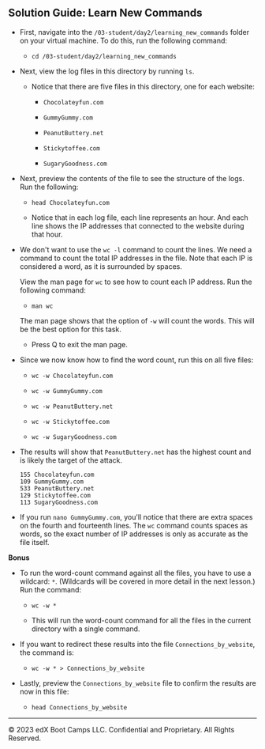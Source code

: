 ## Solution Guide: Learn New Commands

- First, navigate into the `/03-student/day2/learning_new_commands` folder on your virtual machine. To do this, run the following command:
 
  - `cd /03-student/day2/learning_new_commands`    

- Next, view the log files in this directory by running `ls`.  

    - Notice that there are five files in this directory, one for each website:

        - `Chocolateyfun.com`  

        - `GummyGummy.com`

        - `PeanutButtery.net`

        - `Stickytoffee.com`  

        - `SugaryGoodness.com`

- Next, preview the contents of the file to see the structure of the logs. Run the following: 

  - `head Chocolateyfun.com`

  - Notice that in each log file, each line represents an hour. And each line shows the IP addresses that connected to the website during that hour.

- We don't want to use the `wc -l` command to count the lines. We need a command to count the total IP addresses in the file. Note that each IP is considered a word, as it is surrounded by spaces.

  View the man page for `wc` to see how to count each IP address. Run the following command:

  - `man wc`
    
  The man page shows that the option of `-w` will count the words. This will be the best option for this task.

  - Press Q to exit the man page.

- Since we now know how to find the word count, run this on all five files:

  - `wc -w Chocolateyfun.com`

  - `wc -w GummyGummy.com`

  - `wc -w PeanutButtery.net`

  - `wc -w Stickytoffee.com`

  - `wc -w SugaryGoodness.com`


- The results will show that `PeanutButtery.net` has the highest count and is likely the target of the attack.

  ```
  155 Chocolateyfun.com
  109 GummyGummy.com
  533 PeanutButtery.net
  129 Stickytoffee.com
  113 SugaryGoodness.com
  ```

- If you run `nano GummyGummy.com`, you'll notice that there are extra spaces on the fourth and fourteenth lines. The `wc` command counts spaces as words, so the exact number of IP addresses is only as accurate as the file itself. 
     
**Bonus**    

- To run the word-count command against all the files, you have to use a wildcard: `*`. (Wildcards will be covered in more detail in the next lesson.) Run the command:   
    
  - `wc -w *`
    
  - This will run the word-count command for all the files in the current directory with a single command.

- If you want to redirect these results into the file `Connections_by_website`, the command is:   

  - `wc -w * > Connections_by_website`
    
- Lastly, preview the `Connections_by_website` file to confirm the results are now in this file:   

  - `head Connections_by_website`

--- 

&copy; 2023 edX Boot Camps LLC. Confidential and Proprietary. All Rights Reserved.
